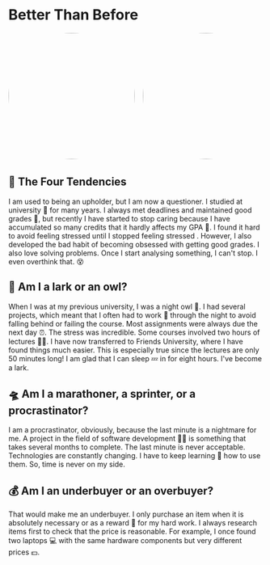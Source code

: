 # Better Than Before

<div style="overflow-x: auto; white-space: nowrap;">
<img src="/CatScream.jpg" style="width:250px; height:250px; border-radius:50%; object-fit:cover; display:inline-block; margin-right:12px;"/>
<img src="/CuteCat.jpg" style="width:250px; height:250px; border-radius:50%; object-fit:cover; display:inline-block; margin-right:12px;"/>
<img src="/TwoCatsCuddle.jpg" style="width:250px; height:250px; border-radius:50%; object-fit:cover; display:inline-block; margin-right:12px;"/>
</div>

## 🥸 The Four Tendencies

I am used to being an upholder, but I am now a questioner. I studied at university 🎒 for many years. I always met deadlines and maintained good grades 🍎, but recently I have started to stop caring because I have accumulated so many credits that it hardly affects my GPA 🧠. I found it hard to avoid feeling stressed until I stopped feeling stressed . However, I also developed the bad habit of becoming obsessed with getting good grades. I also love solving problems. Once I start analysing something, I can't stop. I even overthink that. 😵

## 🦉 Am I a lark or an owl?

When I was at my previous university, I was a night owl 🦉. I had several projects, which meant that I often had to work 📜 through the night to avoid falling behind or failing the course. Most assignments were always due the next day ⏰. The stress was incredible. Some courses involved two hours of lectures 🧑‍🏫. I have now transferred to Friends University, where I have found things much easier. This is especially true since the lectures are only 50 minutes long! I am glad that I can sleep 💤 in for eight hours. I've become a lark.

## 🛸 Am I a marathoner, a sprinter, or a procrastinator?

I am a procrastinator, obviously, because the last minute is a nightmare for me. A project in the field of software development 🧑‍💻 is something that takes several months to complete. The last minute is never acceptable. Technologies are constantly changing. I have to keep learning 🤯 how to use them. So, time is never on my side.

## 💰 Am I an underbuyer or an overbuyer?

That would make me an underbuyer. I only purchase an item when it is absolutely necessary or as a reward 🎉 for my hard work. I always research items first to check that the price is reasonable. For example, I once found two laptops 💻 with the same hardware components but very different prices 💵.
